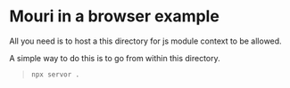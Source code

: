 # Mouri in a browser example

All you need is to host a this directory for js module context to be allowed.

A simple way to do this is to go from within this directory.

> `npx servor .`